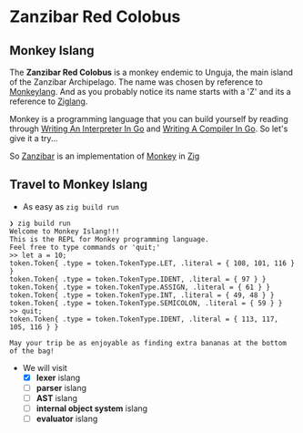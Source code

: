 # Zanzibar Red Colobus

## Monkey Islang

The **Zanzibar Red Colobus** is a monkey endemic to Unguja, the main island of the Zanzibar Archipelago.
The name was chosen by reference to [Monkeylang](https://monkeylang.org/). And as you probably notice its name starts with a 'Z' and its a reference to [Ziglang](https://ziglang.org/).

Monkey is a programming language that you can build yourself by reading through [Writing An Interpreter In Go](https://interpreterbook.com/) and [Writing A Compiler In Go](https://compilerbook.com/).
So let's give it a try...

So [Zanzibar](https://github.com/gthvn1/zanzibar/) is an implementation of [Monkey](https://monkeylang.org/) in [Zig](https://ziglang.org/)

## Travel to Monkey Islang

- As easy as `zig build run`
```
❯ zig build run
Welcome to Monkey Islang!!!
This is the REPL for Monkey programming language.
Feel free to type commands or 'quit;'
>> let a = 10;
token.Token{ .type = token.TokenType.LET, .literal = { 108, 101, 116 } }
token.Token{ .type = token.TokenType.IDENT, .literal = { 97 } }
token.Token{ .type = token.TokenType.ASSIGN, .literal = { 61 } }
token.Token{ .type = token.TokenType.INT, .literal = { 49, 48 } }
token.Token{ .type = token.TokenType.SEMICOLON, .literal = { 59 } }
>> quit;
token.Token{ .type = token.TokenType.IDENT, .literal = { 113, 117, 105, 116 } }

May your trip be as enjoyable as finding extra bananas at the bottom of the bag!
```

- We will visit
  - [x] **lexer** islang
  - [ ] **parser** islang
  - [ ] **AST** islang
  - [ ] **internal object system** islang
  - [ ] **evaluator** islang
